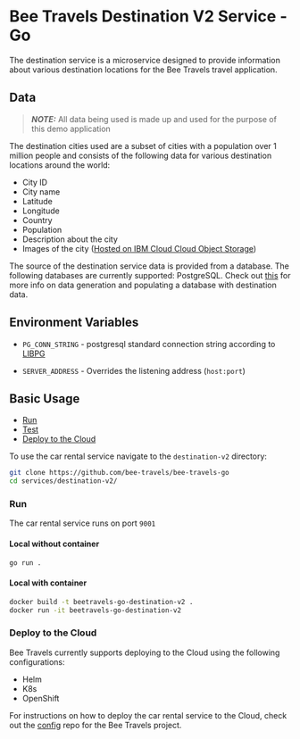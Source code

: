 # Bee Travels Destination V2 Service - Go

The destination service is a microservice designed to provide information about various destination locations for the Bee Travels travel application.

## Data
> ***NOTE:*** All data being used is made up and used for the purpose of this demo application

The destination cities used are a subset of cities with a population over 1 million people and consists of the following data for various destination locations around the world:

* City ID
* City name
* Latitude
* Longitude
* Country
* Population
* Description about the city
* Images of the city ([Hosted on IBM Cloud Cloud Object Storage](https://www.ibm.com/cloud/object-storage))

The source of the destination service data is provided from a database. The following databases are currently supported: PostgreSQL. Check out [this](https://github.com/bee-travels/data-generator/tree/master/src/destination) for more info on data generation and populating a database with destination data.

## Environment Variables

* `PG_CONN_STRING` - postgresql standard connection string according to [LIBPG](https://www.postgresql.org/docs/current/libpq-connect.html#LIBPQ-CONNSTRING)

* `SERVER_ADDRESS` - Overrides the listening address (`host:port`)

## Basic Usage

* [Run](#run)
* [Test](#test)
* [Deploy to the Cloud](#deploy-to-the-cloud)

To use the car rental service navigate to the `destination-v2` directory:

```bash
git clone https://github.com/bee-travels/bee-travels-go
cd services/destination-v2/
```

### Run

The car rental service runs on port `9001`

#### Local without container

```bash
go run .
```

#### Local with container

```bash
docker build -t beetravels-go-destination-v2 .
docker run -it beetravels-go-destination-v2
```

### Deploy to the Cloud

Bee Travels currently supports deploying to the Cloud using the following configurations:

* Helm
* K8s
* OpenShift

For instructions on how to deploy the car rental service to the Cloud, check out the [config](https://github.com/bee-travels/config) repo for the Bee Travels project.